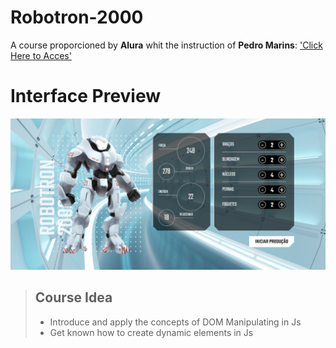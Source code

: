 # Robotron-2000

A course proporcioned by __Alura__ whit the instruction of __Pedro Marins__: ['Click Here to Acces'](https://cursos.alura.com.br/course/javascript-manipulando-dom)

# Interface Preview
![Site Screenshot](img/RobotronScreenshot.png)

> ## Course Idea
>
> - Introduce and apply the concepts of DOM Manipulating in Js
> - Get known how to create dynamic elements in Js
